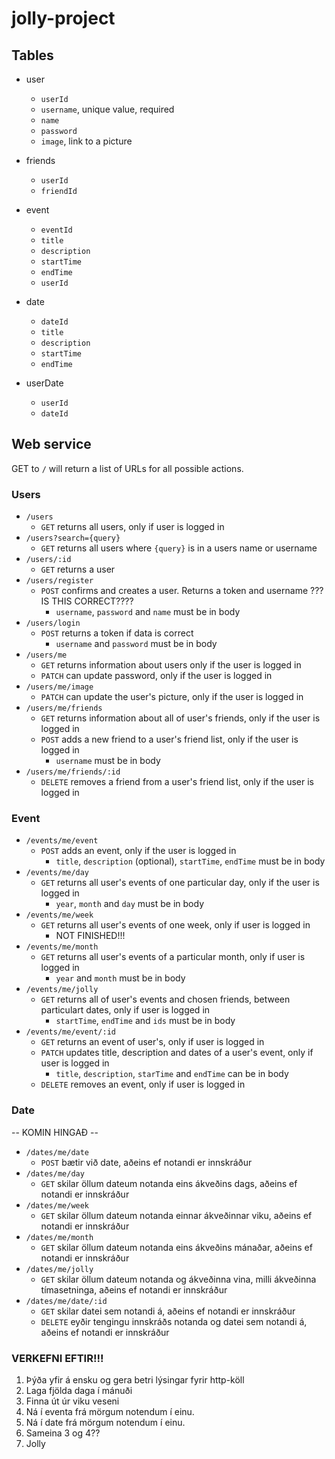 # jolly-project

## Tables

* user
  * `userId`
  * `username`, unique value, required
  * `name`
  * `password`
  * `image`, link to a picture

* friends
  * `userId`
  * `friendId`

* event  
  * `eventId`
  * `title`
  * `description`
  * `startTime`
  * `endTime`
  * `userId`

* date
  * `dateId`
  * `title`
  * `description`
  * `startTime`
  * `endTime`

* userDate
  * `userId`
  * `dateId`

## Web service

GET to `/` will return a list of URLs for all possible actions.

### Users
* `/users`
  * `GET` returns all users, only if user is logged in
* `/users?search={query}`
  * `GET` returns all users where `{query}` is in a users name or username
* `/users/:id`
  * `GET` returns a user
* `/users/register` 
  * `POST` confirms and creates a user. Returns a token and username ???IS THIS CORRECT????
    * `username`, `password` and `name` must be in body
* `/users/login`
  * `POST` returns a token if data is correct
    * `username` and `password` must be in body
* `/users/me`
  * `GET` returns information about users only if the user is logged in
  * `PATCH` can update password, only if the user is logged in
* `/users/me/image`
  * `PATCH` can update the user's picture, only if the user is logged in
* `/users/me/friends`
  * `GET` returns information about all of user's friends, only if the user is logged in
  * `POST` adds a new friend to a user's friend list, only if the user is logged in
    * `username` must be in body
* `/users/me/friends/:id`
  * `DELETE` removes a friend from a user's friend list, only if the user is logged in

### Event

* `/events/me/event`
  * `POST` adds an event, only if the user is logged in
    * `title`, `description` (optional), `startTime`, `endTime` must be in body
* `/events/me/day`
  * `GET` returns all user's events of one particular day, only if the user is logged in
    * `year`, `month` and `day` must be in body
* `/events/me/week`
  * `GET` returns all user's events of one week, only if user is logged in
    * NOT FINISHED!!!
* `/events/me/month`
  * `GET` returns all user's events of a particular month, only if user is logged in
    * `year` and `month` must be in body
* `/events/me/jolly`
  * `GET` returns all of user's events and chosen friends, between particulart dates, only if user is logged in
    * `startTime`, `endTime` and `ids` must be in body
* `/events/me/event/:id`
  * `GET` returns an event of user's, only if user is logged in
  * `PATCH` updates title, description and dates of a user's event, only if user is logged in
    * `title`, `description`, `starTime` and `endTime` can be in body
  * `DELETE` removes an event, only if user is logged in

### Date
-- KOMIN HINGAÐ --
* `/dates/me/date`
  * `POST` bætir við date, aðeins ef notandi er innskráður
* `/dates/me/day`
  * `GET` skilar öllum dateum notanda eins ákveðins dags, aðeins ef notandi er innskráður
* `/dates/me/week`
  * `GET` skilar öllum dateum notanda einnar ákveðinnar viku, aðeins ef notandi er innskráður
* `/dates/me/month`
  * `GET` skilar öllum dateum notanda eins ákveðins mánaðar, aðeins ef notandi er innskráður
* `/dates/me/jolly`
  * `GET` skilar öllum dateum notanda og ákveðinna vina, milli ákveðinna tímasetninga, aðeins ef notandi er innskráður
* `/dates/me/date/:id`
  * `GET` skilar datei sem notandi á, aðeins ef notandi er innskráður
  * `DELETE` eyðir tengingu innskráðs notanda og datei sem notandi á, aðeins ef notandi er innskráður

### VERKEFNI EFTIR!!!
1. Þýða yfir á ensku og gera betri lýsingar fyrir http-köll
2. Laga fjölda daga í mánuði
3. Finna út úr viku veseni
4. Ná í eventa frá mörgum notendum í einu.
5. Ná í date frá mörgum notendum í einu.
6. Sameina 3 og 4??
7. Jolly
